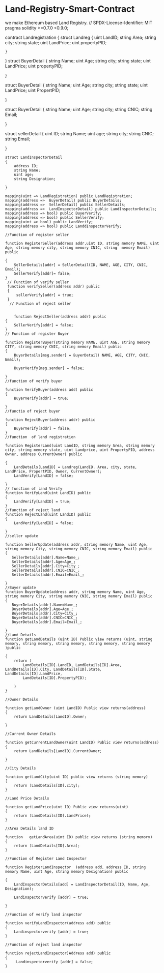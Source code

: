 # Land-Registry-Smart-Contract
we make Ethereum based Land Registry. 
// SPDX-License-Identifier: MIT
pragma solidity >=0.7.0 <0.9.0;

contract Landregistration
{
    struct Landreg
    {
        uint LandID;
        string Area;
        string city;
        string state;
        uint LandPrice;
        uint propertyPID;
        
    }
}
   struct BuyerDetail
   {
       string Name;
       uint Age;
       string city;
       string state;
       uint LandPrice;
       uint propertyPID;
       


   }

   struct BuyerDetail
   {
       string Name;
       uint Age;
       string city;
       string state;
       uint LandPrice;
       uint PropertPID;
       
   }

   struct BuyerDetail
   {
       string Name;
       uint Age;
       string city;
       string  CNIC;
       string Email;
       
   }

   struct sellerDetail
   {
       uint ID;
       string Name;
       uint age;
       string city;
       string CNIC;
       string Email;

   }
    
    struct LandInspectorDetail
    {
        address ID;
        string Name;
        uint age;
        string Designation;

    }

    mapping(uint => LandRegistration) public LandRegistration;
    mapping(address =>  BuyerDetail) public BuyerDetails;
    mapping(address =>  SellerDetail) public SellerDetails;
    mapping(address =>  LandInspectorDetail) public LandInspectorDetails;
    mapping(address => bool) public BuyerVerify;
    mapping(address => bool) public SellerVerify;
    mapping(uint => bool) public LandVerify;
    mapping(address => bool) public LanddInspectorVerify;

    //Function of register seller

    function RegisterSeller(address addr,uint ID, string memory NAME, uint Age, string memory city, string memory CNIC, string  memory Email) public
    
    {
        SellerDetails[addr] = SellerDetail(ID, NAME, AGE, CITY, CNIC, Email);
        SellerVerify[addr]= false;
    }
     // Function of verify seller
     function verifySeller(address addr) public
     {
         sellerVerify[addr] = true;
     }
      // Function of reject seller

    
        function RejectSeller(address addr) public
    {
        SellerVerify[addr] = false;
    }
    // Function of register Buyer

    function RegisterBuyer(string memory NAME, uint AGE, string memory CITY, string memory CNIC, string memory Email) public
    {
        BuyerDetails[msg.sender] = BuyerDetail( NAME, AGE, CITY, CNIC, Email);

        BuyerVerify[msg.sender] = false;

    }
    //function of verify buyer

    function VerifyBuyer(address add) public
    {
        BuyerVerify[addr] = true;

    }
    //functio of reject buyer

    function RejectBuyer(address addr) public
    {
        BuyerVerify[addr] = false;
    }
    //function  of land registration

    function RegisterLand(uint LandID, string memory Area, string memory city, string memory state, uint Landprice, uint PropertyPID, address Owner, address CurrentOwner) public

    {
        LandDetails[LandID] = Landreg(LandID. Area, city, state, LandPrice, PropertPID, Owner, CurrentOwner);
        LandVerify[LandID] = false;

    }
    // function of land Verify
    function VerifyLand(uint LandID) public
    {
        LandVerify[LandID] = true;
    }
    //function of reject land
    function RejectLand(uint LandID) public
    {
        LandVerify[LandID] = false;
    
    }
    //seller update

    function SellerUpdate(address addr, string memory Name, uint Age, string memory City, string memory CNIC, string memory Email) public
    {
       SellerDetails[addr].Name=Name_;
       SellerDetails[addr].Age=Age_;
       SellerDetails[addr].City=City_;
       SellerDetails[addr].CNIC=CNIC_;
       SellerDetails[addr].Email=Email_;

    }
    //Buyer update
    function BuyerUpdate(address addr, string memory Name, uint Age, string memory City, string memory CNIC, string memory Email) public
    {
       BuyerDetails[addr].Name=Name_;
       BuyerDetails[addr].Age=Age_;
       BuyerDetails[addr].City=City_;
       BuyerDetails[addr].CNIC=CNIC_;
       BuyerDetails[addr].Email=Email_;

    }
    //Land Details 
    function getLandDetails (uint ID) Public view returns (uint, string memory, string memory, string memory, string memory, string memory )public

    {
        return (
            LandDetails[ID].LandID, LandDetails[ID].Area, LandDetails[ID].City, LandDetails[ID].State, LandDetails[ID].LandPrice, 
            LandDetails[ID].PropertyPID);

        )
    }
    
    //Owner Details
  
    function getLandOwner (uint LandID) Public view returns(address)
    {
        return LandDetails[LandID].Owner;

    }

    //Current Owner Details

    function getCurrentLandOwner(uint LandID) Public view returns(address)
    {
        return LandDetails[LandID].CurrentOwner;

    }

    //City Details
    
    function getLandCity(uint ID) public view returns (string memory)
    {
        return (LandDetails[ID].city);
    }
    
    //Land Price Details 

    function getLandPrice(uint ID) Public view returns(uint)
    {
        return (LandDetails[ID].LandPrice);
    }

    //Area Details land ID

    function   getLandArea(uint ID) public view returns (string memory)
    {
        return (LandDetails[ID].Area);
    }

    //Function of Register Land Inspector

    function RegisterLandInspector  (address add, address ID, string memory Name, uint Age, string memory Designation) public

    {
        LandInspectorDetails[add] = LandInspectorDetail(ID, Name, Age, Designation);

        Landinspectorverify [addr] = true;

    }

    //Function of verify land inspector

    function verifyLandInspector(address add) public
    {
        Landinspectorverify [addr] = true;
    }

    //Function of reject land inspector

    function rejectLandInspector)Address add) public
    {
         Landinspectorverify [addr] = false;
    }

   

